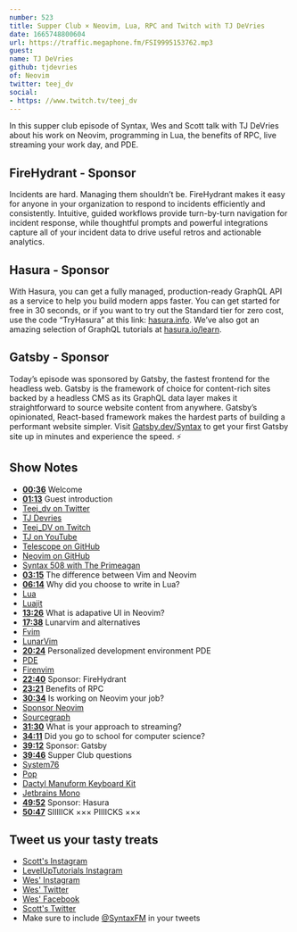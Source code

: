 ```yaml
---
number: 523
title: Supper Club × Neovim, Lua, RPC and Twitch with TJ DeVries
date: 1665748800604
url: https://traffic.megaphone.fm/FSI9995153762.mp3
guest: 
name: TJ DeVries
github: tjdevries
of: Neovim
twitter: teej_dv
social: 
- https: //www.twitch.tv/teej_dv
---
```


In this supper club episode of Syntax, Wes and Scott talk with TJ DeVries about his work on Neovim, programming in Lua, the benefits of RPC, live streaming your work day, and PDE.

## FireHydrant - Sponsor

Incidents are hard. Managing them shouldn’t be. FireHydrant makes it easy for anyone in your organization to respond to incidents efficiently and consistently. Intuitive, guided workflows provide turn-by-turn navigation for incident response, while thoughtful prompts and powerful integrations capture all of your incident data to drive useful retros and actionable analytics.

## Hasura - Sponsor

With Hasura, you can get a fully managed, production-ready GraphQL API as a service to help you build modern apps faster. You can get started for free in 30 seconds, or if you want to try out the Standard tier for zero cost, use the code “TryHasura” at this link: [hasura.info](https://hasura.info/freetrial). We’ve also got an amazing selection of GraphQL tutorials at [hasura.io/learn](https://hasura.io/learn).

## Gatsby - Sponsor

Today’s episode was sponsored by Gatsby, the fastest frontend for the headless web. Gatsby is the framework of choice for content-rich sites backed by a headless CMS as its GraphQL data layer makes it straightforward to source website content from anywhere. Gatsby’s opinionated, React-based framework makes the hardest parts of building a performant website simpler. Visit [Gatsby.dev/Syntax](https://gatsby.dev/Syntax) to get your first Gatsby site up in minutes and experience the speed. ⚡️

## Show Notes

- **[00:36](#t=00:36)** Welcome
- **[01:13](#t=01:13)** Guest introduction
- [Teej_dv on Twitter](https://twitter.com/teej_dv)
- [TJ Devries](https://github.com/tjdevries/)
- [Teej_DV on Twitch](https://www.twitch.tv/teej_dv)
- [TJ on YouTube](https://www.youtube.com/c/TjDeVries)
- [Telescope on GitHub](https://github.com/nvim-telescope/telescope.nvim)
- [Neovim on GitHub](https://github.com/neovim/neovim)
- [Syntax 508 with The Primeagan](https://syntax.fm/show/508/supper-club-the-primeagan-vim-streaming-rust-all-around-interesting-guy)
- **[03:15](#t=03:15)** The difference between Vim and Neovim
- **[06:14](#t=06:14)** Why did you choose to write in Lua?
- [Lua](https://www.lua.org)
- [Luajit](http://luajit.org/luajit.html)
- **[13:26](#t=13:26)** What is adapative UI in Neovim?
- **[17:38](#t=17:38)** Lunarvim and alternatives
- [Fvim](https://github.com/yatli/fvim)
- [LunarVim](https://www.lunarvim.org)
- **[20:24](#t=20:24)** Personalized development environment PDE
- [PDE](https://www.youtube.com/watch?v=QMVIJhC9Veg)
- [Firenvim](https://github.com/glacambre/firenvim)
- **[22:40](#t=22:40)** Sponsor: FireHydrant
- **[23:21](#t=23:21)** Benefits of RPC
- **[30:34](#t=30:34)** Is working on Neovim your job?
- [Sponsor Neovim](https://github.com/sponsors/neovim)
- [Sourcegraph](https://sourcegraph.com)
- **[31:30](#t=31:30)** What is your approach to streaming?
- **[34:11](#t=34:11)** Did you go to school for computer science?
- **[39:12](#t=39:12)** Sponsor: Gatsby
- **[39:46](#t=39:46)** Supper Club questions
- [System76](https://system76.com)
- [Pop](https://pop.system76.com)
- [Dactyl Manuform Keyboard Kit](https://www.diykeyboards.com/keyboards/keyboard-kits/product/dactyl-manuform-kit)
- [Jetbrains Mono](https://www.jetbrains.com/lp/mono/)
- **[49:52](#t=49:52)** Sponsor: Hasura
- **[50:47](#t=50:47)** SIIIIICK ××× PIIIICKS ×××

## Tweet us your tasty treats

- [Scott's Instagram](https://www.instagram.com/stolinski/)
- [LevelUpTutorials Instagram](https://www.instagram.com/LevelUpTutorials/)
- [Wes' Instagram](https://www.instagram.com/wesbos/)
- [Wes' Twitter](https://twitter.com/wesbos)
- [Wes' Facebook](https://www.facebook.com/wesbos.developer)
- [Scott's Twitter](https://twitter.com/stolinski)
- Make sure to include [@SyntaxFM](https://twitter.com/SyntaxFM) in your tweets

